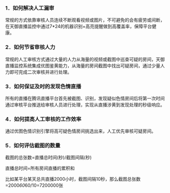 ### 1．如何解决人工漏审
常规的方式依靠审核人员连续不断观看视频或图片，不可避免的会有疲劳或间断，在天御直播监控中通过7*24的机器识别+高亮提醒做到高覆盖率，保障平台健康。

### 2．如何节省审核人力
常规的人工审核方式通过大量的人力从海量的视频或截图中巡查可疑的房间，天御直播监控系统集成优图鉴黄能力，从海量的房间截图中找出可疑房间，通过少量人力即可完成二次审核并进行处理。

### 3．如何保证及时的发现色情直播
所有的直播在腾讯直播平台首先被截图、识别，发现疑似色情房间后将第一次时间通过审核平台推送给审核人员进行处理，实现从直播涉黄到发现处理的秒级响应。

### 4．如何提高人工审核的工作效率
通过优图色情识别引擎将高可疑色情房间挑选出来，人工优先审核可疑房间。

### 5．如何评估截图的数量
截图的总张数=直播总时间(秒)/截图间隔(秒)

直播总时间=所有房间直播的累积和

比如某平台某天总共直播2000小时，截图间隔10秒，那么截图总张数=2000*60*60/10=7200000张